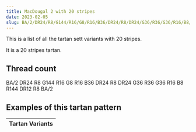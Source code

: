 ```yaml
---
title: MacDougal 2 with 20 stripes
date: 2023-02-05
slug: BA/2/DR24/R8/G144/R16/G8/R16/B36/DR24/R8/DR24/G36/R36/G36/R16/B8/R144/DR12/R8/BA/2
---
```

This is a list of all the tartan sett variants with 20 stripes.

It is a 20 stripes tartan.


## Thread count
BA/2 DR24 R8 G144 R16 G8 R16 B36 DR24 R8 DR24 G36 R36 G36 R16 B8 R144 DR12 R8 BA/2

## Examples of this tartan pattern

| Tartan Variants |
|---------------|
